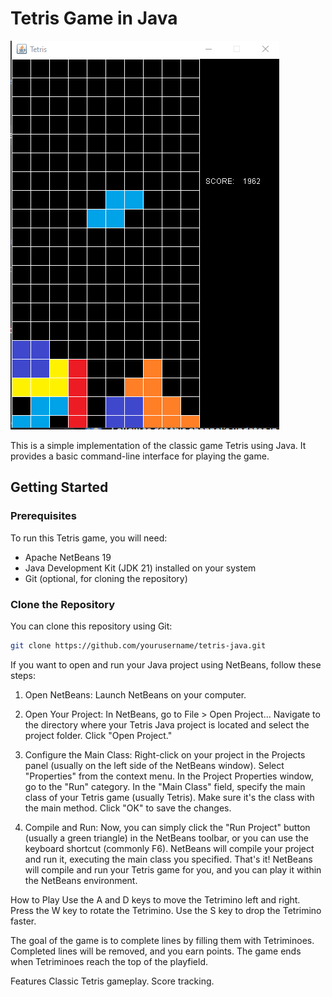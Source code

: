 # Tetris Game in Java

![Tetris Screenshot](tetris-screenshot.png)

This is a simple implementation of the classic game Tetris using Java. It provides a basic command-line interface for playing the game.

## Getting Started

### Prerequisites

To run this Tetris game, you will need:

- Apache NetBeans 19
- Java Development Kit (JDK 21) installed on your system
- Git (optional, for cloning the repository)

### Clone the Repository

You can clone this repository using Git:

```bash
git clone https://github.com/yourusername/tetris-java.git
```
If you want to open and run your Java project using NetBeans, follow these steps:

1. Open NetBeans:
Launch NetBeans on your computer.

2. Open Your Project:
In NetBeans, go to File > Open Project...
Navigate to the directory where your Tetris Java project is located and select the project folder. Click "Open Project."

3. Configure the Main Class:
Right-click on your project in the Projects panel (usually on the left side of the NetBeans window).
Select "Properties" from the context menu.
In the Project Properties window, go to the "Run" category.
In the "Main Class" field, specify the main class of your Tetris game (usually Tetris). Make sure it's the class with the main method.
Click "OK" to save the changes.

4. Compile and Run:
Now, you can simply click the "Run Project" button (usually a green triangle) in the NetBeans toolbar, or you can use the keyboard shortcut (commonly F6).
NetBeans will compile your project and run it, executing the main class you specified.
That's it! NetBeans will compile and run your Tetris game for you, and you can play it within the NetBeans environment.

How to Play
Use the A and D keys to move the Tetrimino left and right.
Press the W key to rotate the Tetrimino.
Use the S key to drop the Tetrimino faster.

The goal of the game is to complete lines by filling them with Tetriminoes. Completed lines will be removed, and you earn points. The game ends when Tetriminoes reach the top of the playfield.

Features
Classic Tetris gameplay.
Score tracking.
